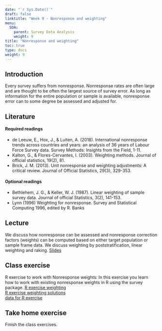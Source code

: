 ```yaml
---
date: "`r Sys.Date()`"
draft: false
linktitle: "Week 9 - Nonresponse and weighting"
menu:
  SDA:
    parent: Survey Data Analysis
    weight: 9
title: "Nonresponse and weighting"
toc: true
type: docs
weight: 9
---
```


## Introduction

Every survey suffers from nonresponse. Nonresponse rates are often large and are thought to be often the largest source of survey error. As long as information for the entire population or sample is available, nonresponse error can to some degree be assessed and adjusted for.

## Literature

#### Required readings

- de Leeuw, E., Hox, J., & Luiten, A. (2018). International nonresponse trends across countries and years: an analysis of 36 years of Labour Force Survey data. Survey Methods: Insights from the Field, 1-11.
- Kalton, G., & Flores-Cervantes, I. (2003). Weighting methods. Journal of official statistics, 19(2), 81.
- Brick, J. M. (2013). Unit nonresponse and weighting adjustments: A critical review. Journal of Official Statistics, 29(3), 329-353.

#### Optional readings

- Bethlehem, J. G., & Keller, W. J. (1987). Linear weighting of sample survey data. Journal of official Statistics, 3(2), 141-153.
- Lynn (1996) Weighting for nonresponse. Survey and Statistical Computing 1996, edited by R. Banks

## Lecture
We discuss how nonresponse can be assessed and nonresponse correction factors (weights) can be computed based on either target population or sample frame data. We discuss weighting by poststratification, linear weighting and raking. 
[Slides](/files/SDA/week9/lecture_week_9.pdf)  

## Class exercise
R exercise to work with Nonresponse weights: In this exercise you learn how to work with existing nonresponse weights in R using the survey package.
[R exercise weighting](/files/SDA/week9/class_exercise_week_9.pdf)  
[R exercise weighting solutions](/files/SDA/week/class_exercise_week_9.Rmd)  
[data for R exercise](/files/SDA/week9/ESSR5_HUSK.RDS)  

## Take home exercise

Finish the class exercises.


